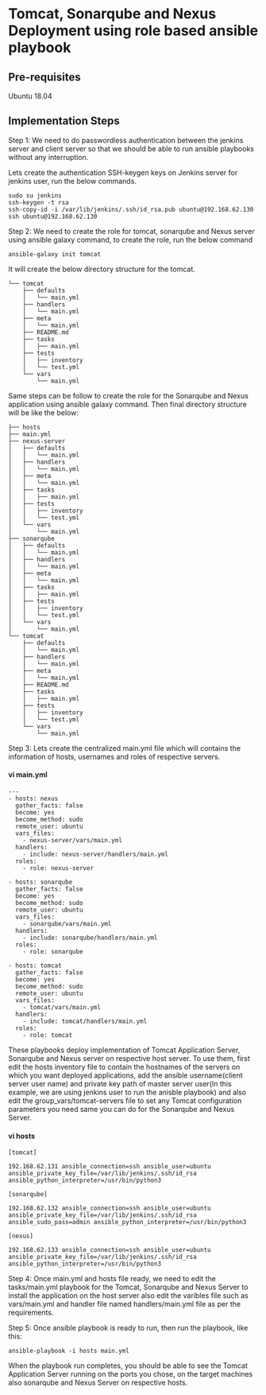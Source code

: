 
# Tomcat, Sonarqube and Nexus Deployment using role based ansible playbook

## Pre-requisites

 Ubuntu 18.04

## Implementation Steps

Step 1: We need to do passwordless authentication between the jenkins server and client server so that we should be able to run ansible playbooks without any interruption.

Lets create the authentication SSH-keygen keys on Jenkins server for jenkins user, run the below commands.
```
sudo su jenkins
ssh-keygen -t rsa
ssh-copy-id -i /var/lib/jenkins/.ssh/id_rsa.pub ubuntu@192.168.62.130
ssh ubuntu@192.168.62.130
```

Step 2: We need to create the role for tomcat, sonarqube and Nexus server using ansible galaxy command, to create the role, run the below command

```
ansible-galaxy init tomcat
```
It will create the below directory structure for the tomcat.

```
└── tomcat
    ├── defaults
    │   └── main.yml
    ├── handlers
    │   └── main.yml
    ├── meta
    │   └── main.yml
    ├── README.md
    ├── tasks
    │   ├── main.yml
    ├── tests
    │   ├── inventory
    │   └── test.yml
    └── vars
        └── main.yml
```
Same steps can be follow to create the role for the Sonarqube and Nexus application using ansible galaxy command.
Then final directory structure will be like the below:

```
├── hosts
├── main.yml
├── nexus-server
│   ├── defaults
│   │   └── main.yml
│   ├── handlers
│   │   └── main.yml
│   ├── meta
│   │   └── main.yml
│   ├── tasks
│   │   ├── main.yml
│   ├── tests
│   │   ├── inventory
│   │   └── test.yml
│   └── vars
│       └── main.yml
├── sonarqube
│   ├── defaults
│   │   └── main.yml
│   ├── handlers
│   │   └── main.yml
│   ├── meta
│   │   └── main.yml
│   ├── tasks
│   │   ├── main.yml
│   ├── tests
│   │   ├── inventory
│   │   └── test.yml
│   └── vars
│       └── main.yml
└── tomcat
    ├── defaults
    │   └── main.yml
    ├── handlers
    │   └── main.yml
    ├── meta
    │   └── main.yml
    ├── README.md
    ├── tasks
    │   ├── main.yml
    ├── tests
    │   ├── inventory
    │   └── test.yml
    └── vars
        └── main.yml
```
Step 3: Lets create the centralized main.yml file which will contains the information of hosts, usernames and roles of respective servers.

#### vi main.yml

```
---
- hosts: nexus
  gather_facts: false
  become: yes
  become_method: sudo
  remote_user: ubuntu
  vars_files:
    - nexus-server/vars/main.yml
  handlers:
    - include: nexus-server/handlers/main.yml
  roles:
    - role: nexus-server

- hosts: sonarqube
  gather_facts: false
  become: yes
  become_method: sudo
  remote_user: ubuntu
  vars_files:
    - sonarqube/vars/main.yml
  handlers:
    - include: sonarqube/handlers/main.yml
  roles:
    - role: sonarqube
  
- hosts: tomcat
  gather_facts: false
  become: yes
  become_method: sudo
  remote_user: ubuntu
  vars_files:
    - tomcat/vars/main.yml
  handlers:
    - include: tomcat/handlers/main.yml
  roles:
    - role: tomcat

```
These playbooks deploy implementation of Tomcat Application Server, Sonarqube and Nexus server on respective host server. To use them, first edit the hosts inventory file to contain the hostnames of the servers on which you want deployed applications, add the ansible username(client server user name) and private key path of master server user(In this example, we are using jenkins user to run the anisble playbook) and also edit the group_vars/tomcat-servers file to set any Tomcat configuration parameters you need same you can do for the Sonarqube and Nexus Server.

#### vi hosts

```
[tomcat]

192.168.62.131 ansible_connection=ssh ansible_user=ubuntu ansible_private_key_file=/var/lib/jenkins/.ssh/id_rsa ansible_python_interpreter=/usr/bin/python3

[sonarqube]

192.168.62.132 ansible_connection=ssh ansible_user=ubuntu ansible_private_key_file=/var/lib/jenkins/.ssh/id_rsa ansible_sudo_pass=admin ansible_python_interpreter=/usr/bin/python3

[nexus]

192.168.62.133 ansible_connection=ssh ansible_user=ubuntu ansible_private_key_file=/var/lib/jenkins/.ssh/id_rsa ansible_python_interpreter=/usr/bin/python3
```


Step 4: Once main.yml and hosts file ready, we need to edit the tasks/main.yml playbook for the Tomcat, Sonarqube and Nexus Server to install the application on the host server also edit the varibles file such as vars/main.yml and handler file named handlers/main.yml file as per the requirements.


Step 5: Once ansible playbook is ready to run, then run the playbook, like this:

```
ansible-playbook -i hosts main.yml
```

When the playbook run completes, you should be able to see the Tomcat Application Server running on the ports you chose, on the target machines also sonarqube and Nexus Server on respective hosts.

